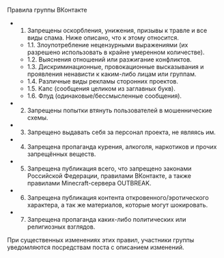 Правила группы ВКонтакте

* 1. Запрещены оскорбления, унижения, призывы к травле и все виды спама. Ниже описано, что к этому относится.
    - 1.1. Злоупотребление нецензурными выражениями (их разрешено использовать в крайне умеренном количестве).
    - 1.2. Выяснения отношений или разжигание конфликтов.
    - 1.3. Дискриминационные, провокационные высказывания и проявления ненависти к каким-либо лицам или группам.
    - 1.4. Различные виды рекламы сторонних проектов.
    - 1.5. Капс (сообщения целиком из заглавных букв).
    - 1.6. Флуд (одинаковые/бессмысленные сообщения).

* 2. Запрещены попытки втянуть пользователей в мошеннические схемы.

* 3. Запрещено выдавать себя за персонал проекта, не являясь им.

* 4. Запрещена пропаганда курения, алкоголя, наркотиков и прочих запрещённых веществ.

* 5. Запрещена публикация всего, что запрещено законами Российской Федерации, правилами ВКонтакте, а также правилами Minecraft-сервера OUTBREAK.

* 6. Запрещена публикация контента откровенного/эротического характера, а так же материалов, которые могут шокировать.

* 7. Запрещена пропаганда каких-либо политических или религиозных взглядов.

При существенных изменениях этих правил, участники группы уведомляются посредствам поста с описанием изменений.
